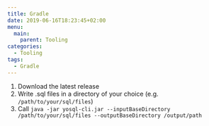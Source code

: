 ```yaml
---
title: Gradle
date: 2019-06-16T18:23:45+02:00
menu:
  main:
    parent: Tooling
categories:
  - Tooling
tags:
  - Gradle
---
```


1. Download the latest release
2. Write .sql files in a directory of your choice (e.g. `/path/to/your/sql/files`)
3. Call `java -jar yosql-cli.jar --inputBaseDirectory /path/to/your/sql/files --outputBaseDirectory /output/path`
